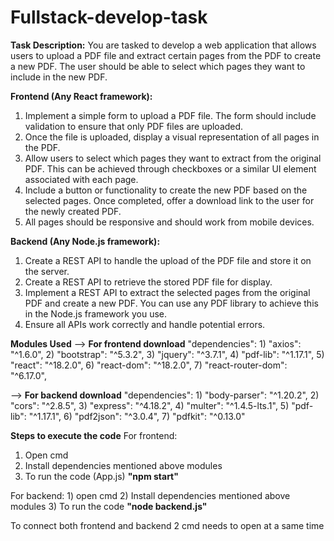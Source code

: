# Fullstack-develop-task
**Task Description:**
You are tasked to develop a web application that allows users to upload a PDF file and extract certain pages from the PDF to create a new PDF. The user should be able to select which pages they want to include in the new PDF.

**Frontend (Any React framework):**
1) Implement a simple form to upload a PDF file. The form should include validation to ensure that only PDF files are uploaded.
2) Once the file is uploaded, display a visual representation of all pages in the PDF.
3) Allow users to select which pages they want to extract from the original PDF. This can be achieved through checkboxes or a similar UI element associated with each page.
4) Include a button or functionality to create the new PDF based on the selected pages. Once completed, offer a download link to the user for the newly created PDF.
5) All pages should be responsive and should work from mobile devices.

**Backend (Any Node.js framework):**
1) Create a REST API to handle the upload of the PDF file and store it on the server.
2) Create a REST API to retrieve the stored PDF file for display.
3) Implement a REST API to extract the selected pages from the original PDF and create a new PDF. You can use any PDF library to achieve this in the Node.js framework you use.
4) Ensure all APIs work correctly and handle potential errors.

**Modules Used**
--> **For frontend download** 
"dependencies":
    1) "axios": "^1.6.0",
    2) "bootstrap": "^5.3.2",
    3) "jquery": "^3.7.1",
    4) "pdf-lib": "^1.17.1",
    5) "react": "^18.2.0",
    6) "react-dom": "^18.2.0",
    7) "react-router-dom": "^6.17.0",
    
--> **For backend download** 
"dependencies":
    1) "body-parser": "^1.20.2",
    2) "cors": "^2.8.5",
    3) "express": "^4.18.2",
    4) "multer": "^1.4.5-lts.1",
    5) "pdf-lib": "^1.17.1",
    6) "pdf2json": "^3.0.4",
    7) "pdfkit": "^0.13.0"

 **Steps to execute the code**
 For frontend:
   1) Open cmd
   2) Install dependencies mentioned above modules
   3) To run the code (App.js) **"npm start"**

 For backend:
    1) open cmd
    2) Install dependencies mentioned above modules
    3) To run the code **"node backend.js"**

  To connect both frontend and backend 2 cmd needs to open at a same time  
    
 
